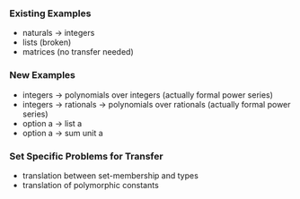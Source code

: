 ### Existing Examples

* naturals -> integers
* lists (broken)
* matrices (no transfer needed)

### New Examples

* integers -> polynomials over integers (actually formal power series)
* integers -> rationals -> polynomials over rationals (actually formal power series)
* option a -> list a
* option a -> sum unit a

### Set Specific Problems for Transfer

* translation between set-membership and types
* translation of polymorphic constants

